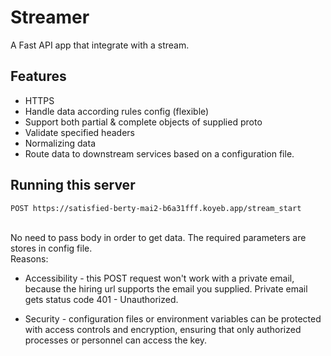 # Streamer
A Fast API app that integrate with a stream.

## Features
- HTTPS 
- Handle data according rules config (flexible)
- Support both partial & complete objects of supplied proto
- Validate specified headers
- Normalizing data
- Route data to downstream services based on a configuration file.

## Running this server 

```bash
POST https://satisfied-berty-mai2-b6a31fff.koyeb.app/stream_start

```
<br>
No need to pass body in order to get data. The required parameters are stores in config file.
<br>
Reasons: 
<br>

- Accessibility - this POST request won't work with a private email, because the hiring url supports the email you supplied. Private email gets status code 401 - Unauthorized.

- Security - configuration files or environment variables can be protected with access controls and encryption, ensuring that only authorized processes or personnel can access the key.